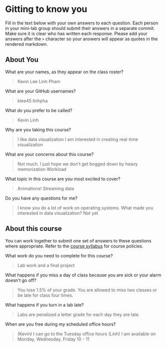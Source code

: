 # Gitting to know you
Fill in the text below with your own answers to each question. Each person in your mini-lab group should submit their answers in a separate commit. Make sure it is clear who has written each response. Please add your answers after the `>` character so your answers will appear as quotes in the rendered markdown.

## About You
What are your names, as they appear on the class roster?
> Kevin Lee
> Linh Pham

What are your GitHub usernames?
> klee45
> linhpha

What do you prefer to be called?
> Kevin
> Linh

Why are you taking this course?
> I like data visualization
> I am interested in creating real-time visualization

What are your concerns about this course?
> Not much. I just hope we don't get bogged down by heavy memorization
> Workload

What topic in this course are you most excited to cover?
> Animations!
> Streaming data

Do you have any questions for me?
> I know you do a lot of work on operating systems. What made you interested in data visualization?
> Not yet

## About this course
You can work together to submit one set of answers to these questions where appropriate. Refer to the [course syllabus](http://www.cs.grinnell.edu/~curtsinger/teaching/2017S/CSC395/syllabus/) for course policies.

What work do you need to complete for this course?
> Lab work and a final project

What happens if you miss a day of class because you are sick or your alarm doesn't go off?
> You lose 1.5% of your grade. You are allowed to miss two classes or be late for class four times.

What happens if you turn in a lab late?
> Labs are penalized a letter grade for each day they are late.

When are you free during my scheduled office hours?
> (Kevin) I can go to the Tuesday office hours
> (Linh) I am available on Monday, Wednesday, Friday 10 - 11
